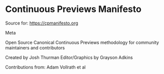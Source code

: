 # Continuous Previews Manifesto
Source for:  https://cpmanifesto.org

Meta

Open Source Canonical Continuous Previews methodology for community maintainers and contributors

Created by Josh Thurman
Editor/Graphics by Grayson Adkins

Contributions from: Adam Vollrath et al
